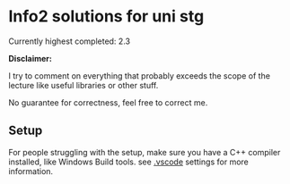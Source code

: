 # Info2 solutions for uni stg

Currently highest completed: 2.3

**Disclaimer:**

I try to comment on everything that probably exceeds the scope of the lecture like useful libraries or other stuff.

No guarantee for correctness, feel free to correct me.

## Setup
For people struggling with the setup, make sure you have a C++ compiler installed, like Windows Build tools. see [.vscode](./.vscode) settings for more information.
